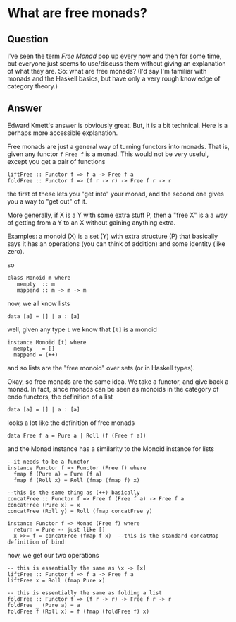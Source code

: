 
# What are free monads?

## Question
        
I've seen the term _Free Monad_ pop up [every](http://www.haskellforall.com/2012/07/purify-code-using-free-monads.html) [now](http://www.haskell.org/haskellwiki/Free_monad) [and](http://www.haskell.org/pipermail/haskell-cafe/2010-January/072454.html) [then](http://comonad.com/reader/2011/free-monads-for-less/) for some time, but everyone just seems to use/discuss them without giving an explanation of what they are. So: what are free monads? (I'd say I'm familiar with monads and the Haskell basics, but have only a very rough knowledge of category theory.)

## Answer
        
Edward Kmett's answer is obviously great. But, it is a bit technical. Here is a perhaps more accessible explanation.

Free monads are just a general way of turning functors into monads. That is, given any functor `f` `Free f` is a monad. This would not be very useful, except you get a pair of functions

    liftFree :: Functor f => f a -> Free f a
    foldFree :: Functor f => (f r -> r) -> Free f r -> r
    

the first of these lets you "get into" your monad, and the second one gives you a way to "get out" of it.

More generally, if X is a Y with some extra stuff P, then a "free X" is a a way of getting from a Y to an X without gaining anything extra.

Examples: a monoid (X) is a set (Y) with extra structure (P) that basically says it has an operations (you can think of addition) and some identity (like zero).

so

    class Monoid m where
       mempty  :: m
       mappend :: m -> m -> m
    

now, we all know lists

    data [a] = [] | a : [a]
    

well, given any type `t` we know that `[t]` is a monoid

    instance Monoid [t] where
      mempty   = []
      mappend = (++)
    

and so lists are the "free monoid" over sets (or in Haskell types).

Okay, so free monads are the same idea. We take a functor, and give back a monad. In fact, since monads can be seen as monoids in the category of endo functors, the definition of a list

    data [a] = [] | a : [a]
    

looks a lot like the definition of free monads

    data Free f a = Pure a | Roll (f (Free f a))
    

and the Monad instance has a similarity to the Monoid instance for lists

    --it needs to be a functor
    instance Functor f => Functor (Free f) where
      fmap f (Pure a) = Pure (f a)
      fmap f (Roll x) = Roll (fmap (fmap f) x)
    
    --this is the same thing as (++) basically
    concatFree :: Functor f => Free f (Free f a) -> Free f a
    concatFree (Pure x) = x
    concatFree (Roll y) = Roll (fmap concatFree y)
    
    instance Functor f => Monad (Free f) where
      return = Pure -- just like []
      x >>= f = concatFree (fmap f x)  --this is the standard concatMap definition of bind
    

now, we get our two operations

    -- this is essentially the same as \x -> [x]
    liftFree :: Functor f => f a -> Free f a
    liftFree x = Roll (fmap Pure x)
    
    -- this is essentially the same as folding a list
    foldFree :: Functor f => (f r -> r) -> Free f r -> r
    foldFree _ (Pure a) = a
    foldFree f (Roll x) = f (fmap (foldFree f) x)
